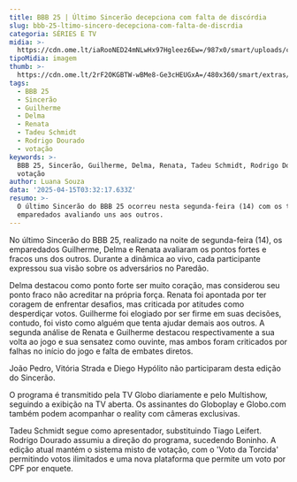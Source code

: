 ```yaml
---
title: BBB 25 | Último Sincerão decepciona com falta de discórdia
slug: bbb-25-ltimo-sincero-decepciona-com-falta-de-discrdia
categoria: SÉRIES E TV
midia: >-
  https://cdn.ome.lt/iaRooNED24mNLwHx97Hgleez6Ew=/987x0/smart/uploads/conteudo/fotos/bbb25-guilherme-delma-sincerao.jpg
tipoMidia: imagem
thumb: >-
  https://cdn.ome.lt/2rF2OKGBTW-wBMe8-Ge3cHEUGxA=/480x360/smart/extras/conteudos/bbb25-guilherme-delma-sincerao-peq.jpg
tags:
  - BBB 25
  - Sincerão
  - Guilherme
  - Delma
  - Renata
  - Tadeu Schmidt
  - Rodrigo Dourado
  - votação
keywords: >-
  BBB 25, Sincerão, Guilherme, Delma, Renata, Tadeu Schmidt, Rodrigo Dourado,
  votação
author: Luana Souza
data: '2025-04-15T03:32:17.633Z'
resumo: >-
  O último Sincerão do BBB 25 ocorreu nesta segunda-feira (14) com os três
  emparedados avaliando uns aos outros.
---
```


No último Sincerão do BBB 25, realizado na noite de segunda-feira (14), os emparedados Guilherme, Delma e Renata avaliaram os pontos fortes e fracos uns dos outros. Durante a dinâmica ao vivo, cada participante expressou sua visão sobre os adversários no Paredão.

Delma destacou como ponto forte ser muito coração, mas considerou seu ponto fraco não acreditar na própria força. Renata foi apontada por ter coragem de enfrentar desafios, mas criticada por atitudes como desperdiçar votos. Guilherme foi elogiado por ser firme em suas decisões, contudo, foi visto como alguém que tenta ajudar demais aos outros. A segunda análise de Renata e Guilherme destacou respectivamente a sua volta ao jogo e sua sensatez como ouvinte, mas ambos foram criticados por falhas no início do jogo e falta de embates diretos.

João Pedro, Vitória Strada e Diego Hypólito não participaram desta edição do Sincerão.

O programa é transmitido pela TV Globo diariamente e pelo Multishow, seguindo a exibição na TV aberta. Os assinantes do Globoplay e Globo.com também podem acompanhar o reality com câmeras exclusivas.

Tadeu Schmidt segue como apresentador, substituindo Tiago Leifert. Rodrigo Dourado assumiu a direção do programa, sucedendo Boninho. A edição atual mantém o sistema misto de votação, com o 'Voto da Torcida' permitindo votos ilimitados e uma nova plataforma que permite um voto por CPF por enquete.
